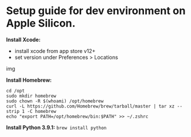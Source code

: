 # Setup guide for dev environment on Apple Silicon.

__Install Xcode:__
- install xcode from app store v12+
- set version under Preferences > Locations

img


__Install Homebrew:__
```
cd /opt
sudo mkdir homebrew
sudo chown -R $(whoami) /opt/homebrew
curl -L https://github.com/Homebrew/brew/tarball/master | tar xz --strip 1 -C homebrew
echo "export PATH=/opt/homebrew/bin:$PATH" >> ~/.zshrc
```

__Install Python 3.9.1:__
`brew install python`


